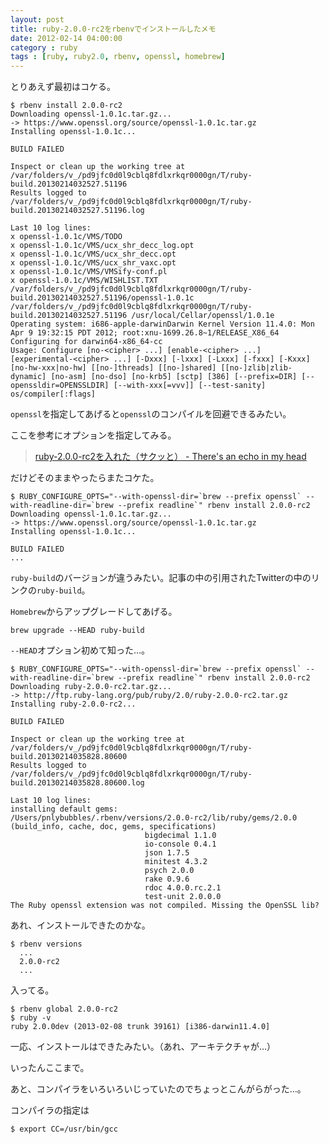```yaml
---
layout: post
title: ruby-2.0.0-rc2をrbenvでインストールしたメモ
date: 2012-02-14 04:00:00
category : ruby
tags : [ruby, ruby2.0, rbenv, openssl, homebrew]
---
```


とりあえず最初はコケる。

	$ rbenv install 2.0.0-rc2
	Downloading openssl-1.0.1c.tar.gz...
	-> https://www.openssl.org/source/openssl-1.0.1c.tar.gz
	Installing openssl-1.0.1c...

	BUILD FAILED

	Inspect or clean up the working tree at /var/folders/v_/pd9jfc0d0l9cblq8fdlxrkqr0000gn/T/ruby-build.20130214032527.51196
	Results logged to /var/folders/v_/pd9jfc0d0l9cblq8fdlxrkqr0000gn/T/ruby-build.20130214032527.51196.log

	Last 10 log lines:
	x openssl-1.0.1c/VMS/TODO
	x openssl-1.0.1c/VMS/ucx_shr_decc_log.opt
	x openssl-1.0.1c/VMS/ucx_shr_decc.opt
	x openssl-1.0.1c/VMS/ucx_shr_vaxc.opt
	x openssl-1.0.1c/VMS/VMSify-conf.pl
	x openssl-1.0.1c/VMS/WISHLIST.TXT
	/var/folders/v_/pd9jfc0d0l9cblq8fdlxrkqr0000gn/T/ruby-build.20130214032527.51196/openssl-1.0.1c /var/folders/v_/pd9jfc0d0l9cblq8fdlxrkqr0000gn/T/ruby-build.20130214032527.51196 /usr/local/Cellar/openssl/1.0.1e
	Operating system: i686-apple-darwinDarwin Kernel Version 11.4.0: Mon Apr 9 19:32:15 PDT 2012; root:xnu-1699.26.8~1/RELEASE_X86_64
	Configuring for darwin64-x86_64-cc
	Usage: Configure [no-<cipher> ...] [enable-<cipher> ...] [experimental-<cipher> ...] [-Dxxx] [-lxxx] [-Lxxx] [-fxxx] [-Kxxx] [no-hw-xxx|no-hw] [[no-]threads] [[no-]shared] [[no-]zlib|zlib-dynamic] [no-asm] [no-dso] [no-krb5] [sctp] [386] [--prefix=DIR] [--openssldir=OPENSSLDIR] [--with-xxx[=vvv]] [--test-sanity] os/compiler[:flags]

`openssl`を指定してあげると`openssl`のコンパイルを回避できるみたい。

ここを参考にオプションを指定してみる。

> [ruby-2.0.0-rc2を入れた（サクッと） - There's an echo in my head](http://ikm.hatenablog.jp/entry/2013/02/13/040433 "ruby-2.0.0-rc2を入れた（サクッと） - There's an echo in my head")

だけどそのままやったらまたコケた。

	$ RUBY_CONFIGURE_OPTS="--with-openssl-dir=`brew --prefix openssl` --with-readline-dir=`brew --prefix readline`" rbenv install 2.0.0-rc2
	Downloading openssl-1.0.1c.tar.gz...
	-> https://www.openssl.org/source/openssl-1.0.1c.tar.gz
	Installing openssl-1.0.1c...

	BUILD FAILED
	...

`ruby-build`のバージョンが違うみたい。記事の中の引用されたTwitterの中のリンクの`ruby-build`。

`Homebrew`からアップグレードしてあげる。

	brew upgrade --HEAD ruby-build

`--HEAD`オプション初めて知った…。

	$ RUBY_CONFIGURE_OPTS="--with-openssl-dir=`brew --prefix openssl` --with-readline-dir=`brew --prefix readline`" rbenv install 2.0.0-rc2
	Downloading ruby-2.0.0-rc2.tar.gz...
	-> http://ftp.ruby-lang.org/pub/ruby/2.0/ruby-2.0.0-rc2.tar.gz
	Installing ruby-2.0.0-rc2...

	BUILD FAILED

	Inspect or clean up the working tree at /var/folders/v_/pd9jfc0d0l9cblq8fdlxrkqr0000gn/T/ruby-build.20130214035828.80600
	Results logged to /var/folders/v_/pd9jfc0d0l9cblq8fdlxrkqr0000gn/T/ruby-build.20130214035828.80600.log

	Last 10 log lines:
	installing default gems:      /Users/pnlybubbles/.rbenv/versions/2.0.0-rc2/lib/ruby/gems/2.0.0 (build_info, cache, doc, gems, specifications)
	                              bigdecimal 1.1.0
	                              io-console 0.4.1
	                              json 1.7.5
	                              minitest 4.3.2
	                              psych 2.0.0
	                              rake 0.9.6
	                              rdoc 4.0.0.rc.2.1
	                              test-unit 2.0.0.0
	The Ruby openssl extension was not compiled. Missing the OpenSSL lib?

あれ、インストールできたのかな。

	$ rbenv versions
	  ...
	  2.0.0-rc2
	  ...

入ってる。

	$ rbenv global 2.0.0-rc2
	$ ruby -v
	ruby 2.0.0dev (2013-02-08 trunk 39161) [i386-darwin11.4.0]

一応、インストールはできたみたい。（あれ、アーキテクチャが…）

いったんここまで。

あと、コンパイラをいろいろいじっていたのでちょっとこんがらがった…。

コンパイラの指定は

	$ export CC=/usr/bin/gcc
